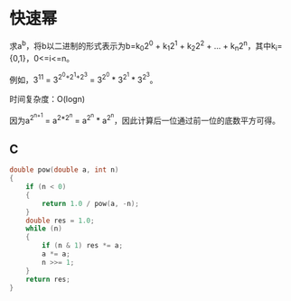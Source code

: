 # 快速幂

求a<sup>b</sup>，将b以二进制的形式表示为b=k<sub>0</sub>2<sup>0</sup> + k<sub>1</sub>2<sup>1</sup> + k<sub>2</sub>2<sup>2</sup> + ... + k<sub>n</sub>2<sup>n</sup>，其中k<sub>i</sub>={0,1}，0<=i<=n。

例如，3<sup>11</sup> = 3<sup>2<sup>0</sup>+2<sup>1</sup>+2<sup>3</sup></sup> = 3<sup>2<sup>0</sup></sup> * 3<sup>2<sup>1</sup></sup> * 3<sup>2<sup>3</sup></sup>。

时间复杂度：O(logn)

因为a<sup>2<sup>n+1</sup></sup> = a<sup>2\*2<sup>n</sup></sup> = a<sup>2<sup>n</sup></sup> \* a<sup>2<sup>n</sup></sup>，因此计算后一位通过前一位的底数平方可得。

## C
``` C
double pow(double a, int n)
{
    if (n < 0)
    {
        return 1.0 / pow(a, -n);
    }
    double res = 1.0;
    while (n)
    {
        if (n & 1) res *= a;
        a *= a;
        n >>= 1;
    }
    return res;
}
```